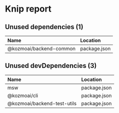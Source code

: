 # Knip report

## Unused dependencies (1)

| Name                      | Location     |
|:--------------------------|:-------------|
| @kozmoai/backend-common | package.json |

## Unused devDependencies (3)

| Name                          | Location     |
|:------------------------------|:-------------|
| msw                           | package.json |
| @kozmoai/cli                | package.json |
| @kozmoai/backend-test-utils | package.json |

